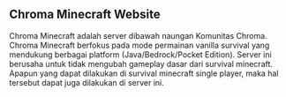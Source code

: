 ## Chroma Minecraft Website

Chroma Minecraft adalah server dibawah naungan Komunitas Chroma. Chroma Minecraft berfokus pada mode permainan vanilla survival yang mendukung berbagai platform (Java/Bedrock/Pocket Edition). Server ini berusaha untuk tidak mengubah gameplay dasar dari survival minecraft. Apapun yang dapat dilakukan di survival minecraft single player, maka hal tersebut dapat juga dilakukan di server ini.
